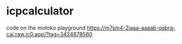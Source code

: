# icpcalculator
code on the motoko playground
https://m7sm4-2iaaa-aaaab-qabra-cai.raw.ic0.app/?tag=3424878560
